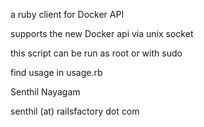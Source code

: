 a ruby client for Docker API


supports the new Docker api via unix socket


this script can be run as root or with sudo

find usage in usage.rb



Senthil Nayagam

senthil (at) railsfactory dot com